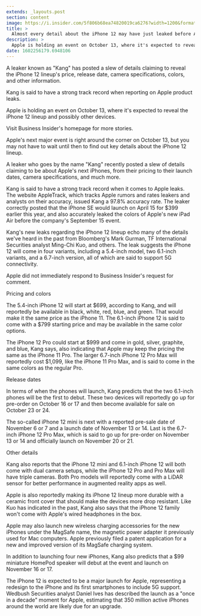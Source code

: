 ```yaml
--- 
extends: _layouts.post 
section: content 
image: https://i.insider.com/5f806b68ea74820019ca6276?width=1200&format=jpeg 
title: > 
  Almost every detail about the iPhone 12 may have just leaked before Apple's big event 
description: > 
  Apple is holding an event on October 13, where it's expected to reveal the iPhone 12 lineup and possibly other devices.Apple's next major event is right around the corner on October 13, but you may not have to wait until then to find out key details about the iPhone 12 lineup.The larger 6.7-inch iPhone 12 Pro Max will reportedly cost $1,099, like the iPhone 11 Pro Max, and is said to come in the same colors as the regular Pro.Other detailsKang also reports that the iPhone 12 mini and 6.1-inch iPhone 12 will both come with dual camera setups, while the iPhone 12 Pro and Pro Max will have triple cameras.The iPhone 12 is expected to be a major launch for Apple, representing a redesign to the iPhone and its first smartphones to include 5G support. 
date: 1602256179.6948106 
--- 
```

A leaker known as "Kang" has posted a slew of details claiming to reveal the iPhone 12 lineup's price, release date, camera specifications, colors, and other information.

Kang is said to have a strong track record when reporting on Apple product leaks.

Apple is holding an event on October 13, where it's expected to reveal the iPhone 12 lineup and possibly other devices.

Visit Business Insider's homepage for more stories.

Apple's next major event is right around the corner on October 13, but you may not have to wait until then to find out key details about the iPhone 12 lineup.

A leaker who goes by the name "Kang" recently posted a slew of details claiming to be about Apple's next iPhones, from their pricing to their launch dates, camera specifications, and much more.

Kang is said to have a strong track record when it comes to Apple leaks. The website AppleTrack, which tracks Apple rumors and rates leakers and analysts on their accuracy, issued Kang a 97.8% accuracy rate. The leaker correctly posted that the iPhone SE would launch on April 15 for $399 earlier this year, and also accurately leaked the colors of Apple's new iPad Air before the company's September 15 event.

Kang's new leaks regarding the iPhone 12 lineup echo many of the details we've heard in the past from Bloomberg's Mark Gurman, TF International Securities analyst Ming-Chi Kuo, and others. The leak suggests the iPhone 12 will come in four variants, including a 5.4-inch model, two 6.1-inch variants, and a 6.7-inch version, all of which are said to support 5G connectivity.

Apple did not immediately respond to Business Insider's request for comment.

Pricing and colors

The 5.4-inch iPhone 12 will start at $699, according to Kang, and will reportedly be available in black, white, red, blue, and green. That would make it the same price as the iPhone 11. The 6.1-inch iPhone 12 is said to come with a $799 starting price and may be available in the same color options.

The iPhone 12 Pro could start at $999 and come in gold, silver, graphite, and blue, Kang says, also indicating that Apple may keep the pricing the same as the iPhone 11 Pro. The larger 6.7-inch iPhone 12 Pro Max will reportedly cost $1,099, like the iPhone 11 Pro Max, and is said to come in the same colors as the regular Pro.

Release dates

In terms of when the phones will launch, Kang predicts that the two 6.1-inch phones will be the first to debut. These two devices will reportedly go up for pre-order on October 16 or 17 and then become available for sale on October 23 or 24.

The so-called iPhone 12 mini is next with a reported pre-sale date of November 6 or 7 and a launch date of November 13 or 14. Last is the 6.7-inch iPhone 12 Pro Max, which is said to go up for pre-order on November 13 or 14 and officially launch on November 20 or 21.

Other details

Kang also reports that the iPhone 12 mini and 6.1-inch iPhone 12 will both come with dual camera setups, while the iPhone 12 Pro and Pro Max will have triple cameras. Both Pro models will reportedly come with a LiDAR sensor for better performance in augmented reality apps as well.

Apple is also reportedly making its iPhone 12 lineup more durable with a ceramic front cover that should make the devices more drop resistant. Like Kuo has indicated in the past, Kang also says that the iPhone 12 family won't come with Apple's wired headphones in the box.

Apple may also launch new wireless charging accessories for the new iPhones under the MagSafe name, the magnetic power adapter it previously used for Mac computers. Apple previously filed a patent application for a new and improved version of its MagSafe charging system.

In addition to launching four new iPhones, Kang also predicts that a $99 miniature HomePod speaker will debut at the event and launch on November 16 or 17.

The iPhone 12 is expected to be a major launch for Apple, representing a redesign to the iPhone and its first smartphones to include 5G support. Wedbush Securities analyst Daniel Ives has described the launch as a "once in a decade" moment for Apple, estimating that 350 million active iPhones around the world are likely due for an upgrade.